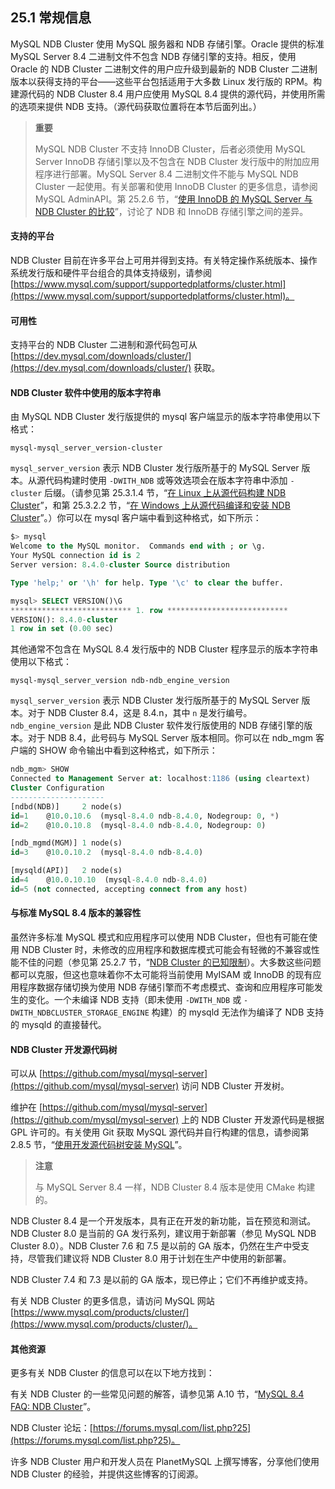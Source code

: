 ## 25.1 常规信息

MySQL NDB Cluster 使用 MySQL 服务器和 NDB 存储引擎。Oracle 提供的标准 MySQL Server 8.4 二进制文件不包含 NDB 存储引擎的支持。相反，使用 Oracle 的 NDB Cluster 二进制文件的用户应升级到最新的 NDB Cluster 二进制版本以获得支持的平台——这些平台包括适用于大多数 Linux 发行版的 RPM。构建源代码的 NDB Cluster 8.4 用户应使用 MySQL 8.4 提供的源代码，并使用所需的选项来提供 NDB 支持。（源代码获取位置将在本节后面列出。）

> **重要**
>
> MySQL NDB Cluster 不支持 InnoDB Cluster，后者必须使用 MySQL Server InnoDB 存储引擎以及不包含在 NDB Cluster 发行版中的附加应用程序进行部署。MySQL Server 8.4 二进制文件不能与 MySQL NDB Cluster 一起使用。有关部署和使用 InnoDB Cluster 的更多信息，请参阅 MySQL AdminAPI。第 25.2.6 节，“[使用 InnoDB 的 MySQL Server 与 NDB Cluster 的比较](#mysql-server-using-innodb-compared-with-ndb-cluster)”，讨论了 NDB 和 InnoDB 存储引擎之间的差异。

#### 支持的平台

NDB Cluster 目前在许多平台上可用并得到支持。有关特定操作系统版本、操作系统发行版和硬件平台组合的具体支持级别，请参阅 [https://www.mysql.com/support/supportedplatforms/cluster.html](https://www.mysql.com/support/supportedplatforms/cluster.html)。

#### 可用性

支持平台的 NDB Cluster 二进制和源代码包可从 [https://dev.mysql.com/downloads/cluster/](https://dev.mysql.com/downloads/cluster/) 获取。

#### NDB Cluster 软件中使用的版本字符串

由 MySQL NDB Cluster 发行版提供的 mysql 客户端显示的版本字符串使用以下格式：

```
mysql-mysql_server_version-cluster
```

`mysql_server_version` 表示 NDB Cluster 发行版所基于的 MySQL Server 版本。从源代码构建时使用 `-DWITH_NDB` 或等效选项会在版本字符串中添加 `-cluster` 后缀。（请参见第 25.3.1.4 节，“[在 Linux 上从源代码构建 NDB Cluster](#building-ndb-cluster-from-source-on-linux)”，和第 25.3.2.2 节，“[在 Windows 上从源代码编译和安装 NDB Cluster](#compiling-and-installing-ndb-cluster-from-source-on-windows)”。）你可以在 mysql 客户端中看到这种格式，如下所示：

```sql
$> mysql
Welcome to the MySQL monitor.  Commands end with ; or \g.
Your MySQL connection id is 2
Server version: 8.4.0-cluster Source distribution

Type 'help;' or '\h' for help. Type '\c' to clear the buffer.

mysql> SELECT VERSION()\G
*************************** 1. row ***************************
VERSION(): 8.4.0-cluster
1 row in set (0.00 sec)
```

其他通常不包含在 MySQL 8.4 发行版中的 NDB Cluster 程序显示的版本字符串使用以下格式：

```
mysql-mysql_server_version ndb-ndb_engine_version
```

`mysql_server_version` 表示 NDB Cluster 发行版所基于的 MySQL Server 版本。对于 NDB Cluster 8.4，这是 8.4.n，其中 `n` 是发行编号。`ndb_engine_version` 是此 NDB Cluster 软件发行版使用的 NDB 存储引擎的版本。对于 NDB 8.4，此号码与 MySQL Server 版本相同。你可以在 ndb_mgm 客户端的 SHOW 命令输出中看到这种格式，如下所示：

```sql
ndb_mgm> SHOW
Connected to Management Server at: localhost:1186 (using cleartext)
Cluster Configuration
---------------------
[ndbd(NDB)]     2 node(s)
id=1    @10.0.10.6  (mysql-8.4.0 ndb-8.4.0, Nodegroup: 0, *)
id=2    @10.0.10.8  (mysql-8.4.0 ndb-8.4.0, Nodegroup: 0)

[ndb_mgmd(MGM)] 1 node(s)
id=3    @10.0.10.2  (mysql-8.4.0 ndb-8.4.0)

[mysqld(API)]   2 node(s)
id=4    @10.0.10.10  (mysql-8.4.0 ndb-8.4.0)
id=5 (not connected, accepting connect from any host)
```

#### 与标准 MySQL 8.4 版本的兼容性

虽然许多标准 MySQL 模式和应用程序可以使用 NDB Cluster，但也有可能在使用 NDB Cluster 时，未修改的应用程序和数据库模式可能会有轻微的不兼容或性能不佳的问题（参见第 25.2.7 节，“[NDB Cluster 的已知限制](#known-limitations-of-ndb-cluster)）。大多数这些问题都可以克服，但这也意味着你不太可能将当前使用 MyISAM 或 InnoDB 的现有应用程序数据存储切换为使用 NDB 存储引擎而不考虑模式、查询和应用程序可能发生的变化。一个未编译 NDB 支持（即未使用 `-DWITH_NDB` 或 `-DWITH_NDBCLUSTER_STORAGE_ENGINE` 构建）的 mysqld 无法作为编译了 NDB 支持的 mysqld 的直接替代。

#### NDB Cluster 开发源代码树

可以从 [https://github.com/mysql/mysql-server](https://github.com/mysql/mysql-server) 访问 NDB Cluster 开发树。

维护在 [https://github.com/mysql/mysql-server](https://github.com/mysql/mysql-server) 上的 NDB Cluster 开发源代码是根据 GPL 许可的。有关使用 Git 获取 MySQL 源代码并自行构建的信息，请参阅第 2.8.5 节，“[使用开发源代码树安装 MySQL](#installing-mysql-using-a-development-source-tree)”。

> **注意**
>
> 与 MySQL Server 8.4 一样，NDB Cluster 8.4 版本是使用 CMake 构建的。

NDB Cluster 8.4 是一个开发版本，具有正在开发的新功能，旨在预览和测试。NDB Cluster 8.0 是当前的 GA 发行系列，建议用于新部署（参见 MySQL NDB Cluster 8.0）。NDB Cluster 7.6 和 7.5 是以前的 GA 版本，仍然在生产中受支持，尽管我们建议将 NDB Cluster 8.0 用于计划在生产中使用的新部署。

NDB Cluster 7.4 和 7.3 是以前的 GA 版本，现已停止；它们不再维护或支持。

有关 NDB Cluster 的更多信息，请访问 MySQL 网站 [https://www.mysql.com/products/cluster/](https://www.mysql.com/products/cluster/)。

#### 其他资源

更多有关 NDB Cluster 的信息可以在以下地方找到：

有关 NDB Cluster 的一些常见问题的解答，请参见第 A.10 节，“[MySQL 8.4 FAQ: NDB Cluster](#mysql-8-4-faq-ndb-cluster)”。

NDB Cluster 论坛：[https://forums.mysql.com/list.php?25](https://forums.mysql.com/list.php?25)。

许多 NDB Cluster 用户和开发人员在 PlanetMySQL 上撰写博客，分享他们使用 NDB Cluster 的经验，并提供这些博客的订阅源。